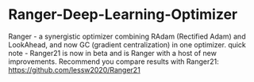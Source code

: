 # Ranger-Deep-Learning-Optimizer

Ranger - a synergistic optimizer combining RAdam (Rectified Adam) and LookAhead, and now GC (gradient centralization) in one optimizer.
quick note - Ranger21 is now in beta and is Ranger with a host of new improvements.
Recommend you compare results with Ranger21: https://github.com/lessw2020/Ranger21
